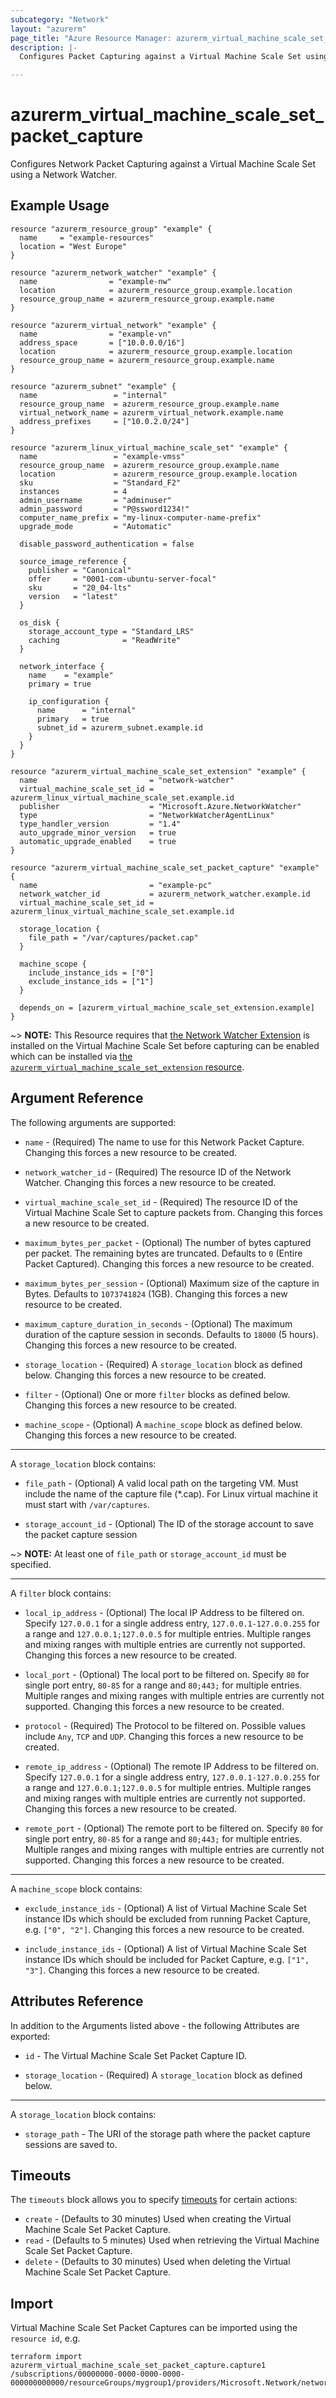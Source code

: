 ```yaml
---
subcategory: "Network"
layout: "azurerm"
page_title: "Azure Resource Manager: azurerm_virtual_machine_scale_set_packet_capture"
description: |-
  Configures Packet Capturing against a Virtual Machine Scale Set using a Network Watcher.

---
```


# azurerm_virtual_machine_scale_set_packet_capture

Configures Network Packet Capturing against a Virtual Machine Scale Set using a Network Watcher.

## Example Usage

```hcl
resource "azurerm_resource_group" "example" {
  name     = "example-resources"
  location = "West Europe"
}

resource "azurerm_network_watcher" "example" {
  name                = "example-nw"
  location            = azurerm_resource_group.example.location
  resource_group_name = azurerm_resource_group.example.name
}

resource "azurerm_virtual_network" "example" {
  name                = "example-vn"
  address_space       = ["10.0.0.0/16"]
  location            = azurerm_resource_group.example.location
  resource_group_name = azurerm_resource_group.example.name
}

resource "azurerm_subnet" "example" {
  name                 = "internal"
  resource_group_name  = azurerm_resource_group.example.name
  virtual_network_name = azurerm_virtual_network.example.name
  address_prefixes     = ["10.0.2.0/24"]
}

resource "azurerm_linux_virtual_machine_scale_set" "example" {
  name                 = "example-vmss"
  resource_group_name  = azurerm_resource_group.example.name
  location             = azurerm_resource_group.example.location
  sku                  = "Standard_F2"
  instances            = 4
  admin_username       = "adminuser"
  admin_password       = "P@ssword1234!"
  computer_name_prefix = "my-linux-computer-name-prefix"
  upgrade_mode         = "Automatic"

  disable_password_authentication = false

  source_image_reference {
    publisher = "Canonical"
    offer     = "0001-com-ubuntu-server-focal"
    sku       = "20_04-lts"
    version   = "latest"
  }

  os_disk {
    storage_account_type = "Standard_LRS"
    caching              = "ReadWrite"
  }

  network_interface {
    name    = "example"
    primary = true

    ip_configuration {
      name      = "internal"
      primary   = true
      subnet_id = azurerm_subnet.example.id
    }
  }
}

resource "azurerm_virtual_machine_scale_set_extension" "example" {
  name                         = "network-watcher"
  virtual_machine_scale_set_id = azurerm_linux_virtual_machine_scale_set.example.id
  publisher                    = "Microsoft.Azure.NetworkWatcher"
  type                         = "NetworkWatcherAgentLinux"
  type_handler_version         = "1.4"
  auto_upgrade_minor_version   = true
  automatic_upgrade_enabled    = true
}

resource "azurerm_virtual_machine_scale_set_packet_capture" "example" {
  name                         = "example-pc"
  network_watcher_id           = azurerm_network_watcher.example.id
  virtual_machine_scale_set_id = azurerm_linux_virtual_machine_scale_set.example.id

  storage_location {
    file_path = "/var/captures/packet.cap"
  }

  machine_scope {
    include_instance_ids = ["0"]
    exclude_instance_ids = ["1"]
  }

  depends_on = [azurerm_virtual_machine_scale_set_extension.example]
}
```

~> **NOTE:** This Resource requires that [the Network Watcher Extension](https://docs.microsoft.com/azure/network-watcher/network-watcher-packet-capture-manage-portal#before-you-begin) is installed on the Virtual Machine Scale Set before capturing can be enabled which can be installed via [the `azurerm_virtual_machine_scale_set_extension` resource](virtual_machine_scale_set_extension.html).

## Argument Reference

The following arguments are supported:

* `name` - (Required) The name to use for this Network Packet Capture. Changing this forces a new resource to be created.

* `network_watcher_id` - (Required) The resource ID of the Network Watcher. Changing this forces a new resource to be created.

* `virtual_machine_scale_set_id` - (Required) The resource ID of the Virtual Machine Scale Set to capture packets from. Changing this forces a new resource to be created.

* `maximum_bytes_per_packet` - (Optional) The number of bytes captured per packet. The remaining bytes are truncated. Defaults to `0` (Entire Packet Captured). Changing this forces a new resource to be created.

* `maximum_bytes_per_session` - (Optional) Maximum size of the capture in Bytes. Defaults to `1073741824` (1GB). Changing this forces a new resource to be created.

* `maximum_capture_duration_in_seconds` - (Optional) The maximum duration of the capture session in seconds. Defaults to `18000` (5 hours). Changing this forces a new resource to be created.

* `storage_location` - (Required) A `storage_location` block as defined below. Changing this forces a new resource to be created.

* `filter` - (Optional) One or more `filter` blocks as defined below. Changing this forces a new resource to be created.

* `machine_scope` - (Optional) A `machine_scope` block as defined below. Changing this forces a new resource to be created.

---

A `storage_location` block contains:

* `file_path` - (Optional) A valid local path on the targeting VM. Must include the name of the capture file (*.cap). For Linux virtual machine it must start with `/var/captures`.

* `storage_account_id` - (Optional) The ID of the storage account to save the packet capture session

~> **NOTE:** At least one of `file_path` or `storage_account_id` must be specified.

---

A `filter` block contains:

* `local_ip_address` - (Optional) The local IP Address to be filtered on. Specify `127.0.0.1` for a single address entry, `127.0.0.1-127.0.0.255` for a range and `127.0.0.1;127.0.0.5` for multiple entries. Multiple ranges and mixing ranges with multiple entries are currently not supported. Changing this forces a new resource to be created.

* `local_port` - (Optional) The local port to be filtered on. Specify `80` for single port entry, `80-85` for a range and `80;443;` for multiple entries. Multiple ranges and mixing ranges with multiple entries are currently not supported. Changing this forces a new resource to be created.

* `protocol` - (Required) The Protocol to be filtered on. Possible values include `Any`, `TCP` and `UDP`. Changing this forces a new resource to be created.

* `remote_ip_address` - (Optional) The remote IP Address to be filtered on. Specify `127.0.0.1` for a single address entry, `127.0.0.1-127.0.0.255` for a range and `127.0.0.1;127.0.0.5` for multiple entries. Multiple ranges and mixing ranges with multiple entries are currently not supported. Changing this forces a new resource to be created.

* `remote_port` - (Optional) The remote port to be filtered on. Specify `80` for single port entry, `80-85` for a range and `80;443;` for multiple entries. Multiple ranges and mixing ranges with multiple entries are currently not supported. Changing this forces a new resource to be created.

---

A `machine_scope` block contains:

* `exclude_instance_ids` - (Optional) A list of Virtual Machine Scale Set instance IDs which should be excluded from running Packet Capture, e.g. `["0", "2"]`. Changing this forces a new resource to be created.

* `include_instance_ids` - (Optional) A list of Virtual Machine Scale Set instance IDs which should be included for Packet Capture, e.g. `["1", "3"]`. Changing this forces a new resource to be created.

## Attributes Reference

In addition to the Arguments listed above - the following Attributes are exported:

* `id` - The Virtual Machine Scale Set Packet Capture ID.

* `storage_location` - (Required) A `storage_location` block as defined below.

---

A `storage_location` block contains:

* `storage_path` - The URI of the storage path where the packet capture sessions are saved to.

## Timeouts

The `timeouts` block allows you to specify [timeouts](https://www.terraform.io/language/resources/syntax#operation-timeouts) for certain actions:

* `create` - (Defaults to 30 minutes) Used when creating the Virtual Machine Scale Set Packet Capture.
* `read` - (Defaults to 5 minutes) Used when retrieving the Virtual Machine Scale Set Packet Capture.
* `delete` - (Defaults to 30 minutes) Used when deleting the Virtual Machine Scale Set Packet Capture.

## Import

Virtual Machine Scale Set Packet Captures can be imported using the `resource id`, e.g.

```shell
terraform import azurerm_virtual_machine_scale_set_packet_capture.capture1 /subscriptions/00000000-0000-0000-0000-000000000000/resourceGroups/mygroup1/providers/Microsoft.Network/networkWatchers/watcher1/packetCaptures/capture1
```
